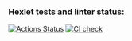 ### Hexlet tests and linter status:
[![Actions Status](https://github.com/gordienkoas/python-project-83/actions/workflows/hexlet-check.yml/badge.svg)](https://github.com/gordienkoas/python-project-83/actions)
[![CI check](https://github.com/gordienkoas/python-project-83/actions/workflows/python-app.yaml/badge.svg)](https://github.com/gordienkoas/python-project-83/actions/workflows/python-app.yaml)

